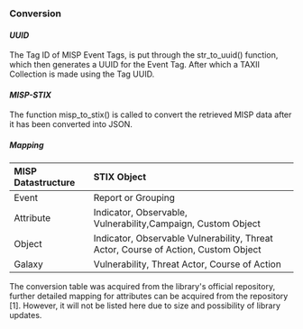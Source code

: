 ### Conversion

#### *UUID*

The Tag ID of MISP Event Tags, is put through the str\_to\_uuid() function, which then generates a UUID for the Event Tag. After which a TAXII Collection is made using the Tag UUID.

#### *MISP-STIX*

The function misp\_to\_stix() is called to convert the retrieved MISP data after it has been converted into JSON. 

##### **Mapping**

| MISP Datastructure | STIX Object |
| :---- | :---- |
| Event | Report or Grouping |
| Attribute | Indicator, Observable, Vulnerability,Campaign, Custom Object |
| Object | Indicator, Observable  Vulnerability, Threat Actor, Course of Action, Custom Object |
| Galaxy | Vulnerability, Threat Actor, Course of Action |

The conversion table was acquired from the library's official repository, further detailed mapping for attributes can be acquired from the repository \[1\]. However, it will not be listed here due to size and possibility of library updates.